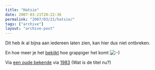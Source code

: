 ```yaml
---
title: "Hatsie"
date: 2007-03-21T20:22:36
permalink: "2007/03/21/hatsie/"
tags: ["archive"]
layout: "archive-post"
---
```

Dit heb ik al bijna aan iedereen laten zien, kan hier dus niet ontbreken.

En hoe meer je het [bekijkt](http://www.youtube.com/watch?v=OaJXE4wojTk "http://www.youtube.com/watch?v=OaJXE4wojTk") hoe grappiger het komt ![:-)](http://www.donebysimon.be/blog/wp-includes/images/smilies/icon_smile.gif)

Via [een oude bekende](http://www.herfstmensje.be/2007/03/15/ "http://www.herfstmensje.be/2007/03/15/") via [1983](http://www.1983.be/ "http://www.1983.be") (Wat is de titel nu?)
